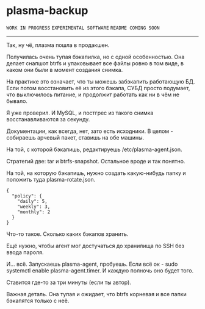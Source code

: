 # plasma-backup

`WORK IN PROGRESS` `EXPERIMENTAL SOFTWARE` `README COMING SOON`

----------------

Так, ну чё, плазма пошла в продакшен.

Получилась очень тупая бэкапилка, но с одной особенностью. Она делает снапшот btrfs и упаковывает все файлы ровно в том виде, в каком они были в момент создания снимка.

На практике это означает, что ты можешь забэкапить работающую БД. Если потом восстановить её из этого бэкапа, СУБД просто подумает, что выключилось питание, и продолжит работать как ни в чём не бывало.

Я уже проверил. И MySQL, и постгрес из такого снимка восстанавливаются за секунду.

Документации, как всегда, нет, зато есть исходники. В целом - собираешь арчевый пакет, ставишь на обе машины.

На той, с которой бэкапишь, редактируешь /etc/plasma-agent.json.

Стратегий две: tar и btrfs-snapshot. Остальное вроде и так понятно.

На той, на которую бэкапишь, нужно создать какую-нибудь папку и положить туда plasma-rotate.json.

```
{
  "policy": {
    "daily": 5,
    "weekly": 3,
    "monthly": 2
  }
}
```

Что-то такое. Сколько каких бэкапов хранить.

Ещё нужно, чтобы агент мог достучаться до хранилища по SSH без ввода пароля.

И... всё. Запускаешь plasma-agent, пробуешь. Если всё ок - sudo systemctl enable plasma-agent.timer. И каждую полночь оно будет того.

Ставится где-то за три минуты (если ты автор).

Важная деталь. Она тупая и ожидает, что btrfs корневая и все папки бэкапятся только с неё.
